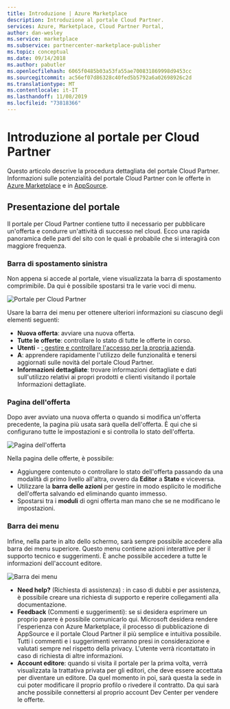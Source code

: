 ```yaml
---
title: Introduzione | Azure Marketplace
description: Introduzione al portale Cloud Partner.
services: Azure, Marketplace, Cloud Partner Portal,
author: dan-wesley
ms.service: marketplace
ms.subservice: partnercenter-marketplace-publisher
ms.topic: conceptual
ms.date: 09/14/2018
ms.author: pabutler
ms.openlocfilehash: 6065f0485b03a53fa55ae700831869998d9453cc
ms.sourcegitcommit: ac56ef07d86328c40fed5b5792a6a02698926c2d
ms.translationtype: MT
ms.contentlocale: it-IT
ms.lasthandoff: 11/08/2019
ms.locfileid: "73818366"
---
```

# <a name="getting-started-with-the-cloud-partner-portal"></a>Introduzione al portale per Cloud Partner

Questo articolo descrive la procedura dettagliata del portale Cloud Partner. Informazioni sulle potenzialità del portale Cloud Partner con le offerte in [Azure Marketplace](https://azuremarketplace.microsoft.com/) e in [AppSource](https://appsource.microsoft.com/).

<a name="portal-tour"></a>Presentazione del portale
-----------

Il portale per Cloud Partner contiene tutto il necessario per pubblicare un'offerta e condurre un'attività di successo nel cloud. Ecco una rapida panoramica delle parti del sito con le quali è probabile che si interagirà con maggiore frequenza.

### <a name="left-navigation-bar"></a>Barra di spostamento sinistra

Non appena si accede al portale, viene visualizzata la barra di spostamento comprimibile. Da qui è possibile spostarsi tra le varie voci di menu.

![Portale per Cloud Partner](./media/cloud-partner-portal-getting-started-with-the-cloud-partner-portal/cloud-partner-portal-page.png)

Usare la barra dei menu per ottenere ulteriori informazioni su ciascuno degli elementi seguenti:

- **Nuova offerta**: avviare una nuova offerta.
- **Tutte le offerte**: controllare lo stato di tutte le offerte in corso.
- **Utenti** - [: gestire e controllare l'accesso per la propria azienda](./cloud-partner-portal-manage-users.md).
- **A**: apprendere rapidamente l'utilizzo delle funzionalità e tenersi aggiornati sulle novità del portale Cloud Partner.
- **Informazioni dettagliate**: trovare informazioni dettagliate e dati sull'utilizzo relativi ai propri prodotti e clienti visitando il portale Informazioni dettagliate.

### <a name="offer-page"></a>Pagina dell'offerta

Dopo aver avviato una nuova offerta o quando si modifica un'offerta precedente, la pagina più usata sarà quella dell'offerta. È qui che si configurano tutte le impostazioni e si controlla lo stato dell'offerta.

![Pagina dell'offerta](./media/cloud-partner-portal-getting-started-with-the-cloud-partner-portal/offer-page.png)

Nella pagina delle offerte, è possibile:
- Aggiungere contenuto o controllare lo stato dell'offerta passando da una modalità di primo livello all'altra, ovvero da **Editor** a **Stato** e viceversa.
- Utilizzare la **barra delle azioni** per gestire in modo esplicito le modifiche dell'offerta salvando ed eliminando quanto immesso.
- Spostarsi tra i **moduli** di ogni offerta man mano che se ne modificano le impostazioni.

### <a name="menu-bar"></a>Barra dei menu

Infine, nella parte in alto dello schermo, sarà sempre possibile accedere alla barra dei menu superiore. Questo menu contiene azioni interattive per il supporto tecnico e suggerimenti. È anche possibile accedere a tutte le informazioni dell'account editore.

![Barra dei menu](./media/cloud-partner-portal-getting-started-with-the-cloud-partner-portal/menu-bar.png)

-   **Need help?** (Richiesta di assistenza) : in caso di dubbi e per assistenza, è possibile creare una richiesta di supporto e reperire collegamenti alla documentazione.
-   **Feedback** (Commenti e suggerimenti): se si desidera esprimere un proprio parere è possibile comunicarlo qui. Microsoft desidera rendere l'esperienza con Azure Marketplace, il processo di pubblicazione di AppSource e il portale Cloud Partner il più semplice e intuitiva possibile. Tutti i commenti e i suggerimenti verranno presi in considerazione e valutati sempre nel rispetto della privacy. L'utente verrà ricontattato in caso di richiesta di altre informazioni.
- **Account editore**: quando si visita il portale per la prima volta, verrà visualizzata la trattativa privata per gli editori, che deve essere accettata per diventare un editore. Da quel momento in poi, sarà questa la sede in cui poter modificare il proprio profilo o rivedere il contratto. Da qui sarà anche possibile connettersi al proprio account Dev Center per vendere le offerte.
